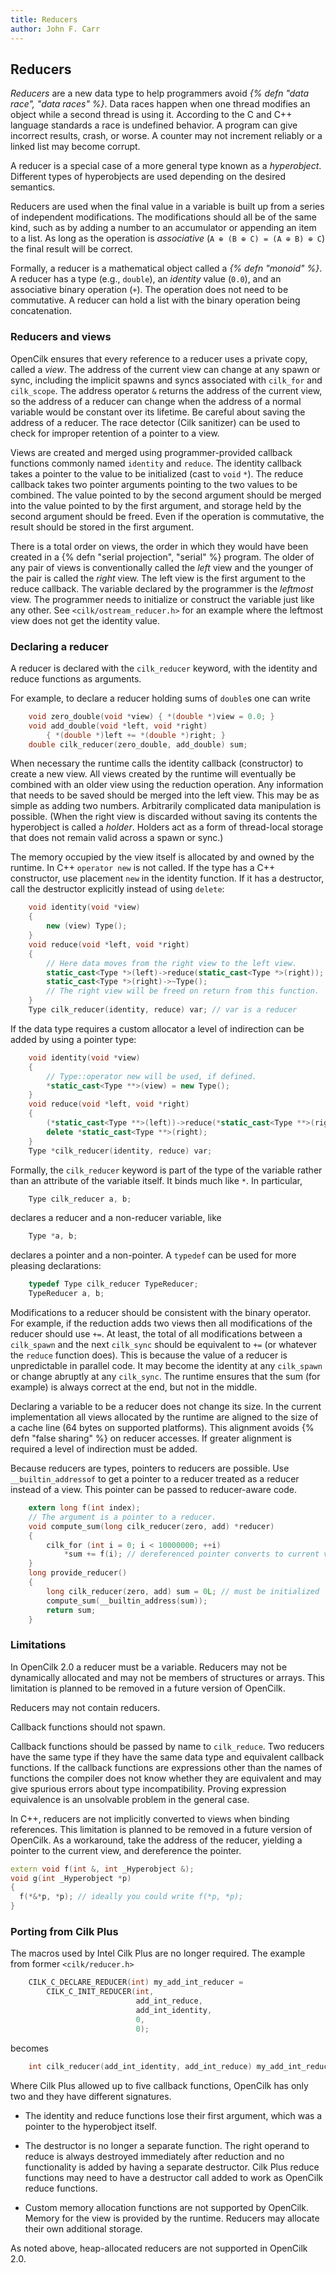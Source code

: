 ```yaml
---
title: Reducers
author: John F. Carr
---
```


## Reducers

_Reducers_ are a new data type to help programmers avoid _{% defn
"data race", "data races" %}_.  Data races happen when one thread
modifies an object while a second thread is using it.  According to
the C and C++ language standards a race is undefined behavior.  A
program can give incorrect results, crash, or worse.  A counter may
not increment reliably or a linked list may become corrupt.

A reducer is a special case of a more general type known as a
_hyperobject_.  Different types of hyperobjects are used depending on
the desired semantics.

Reducers are used when the final value in a variable is built up from
a series of independent modifications.  The modifications should all
be of the same kind, such as by adding a number to an accumulator or
appending an item to a list.  As long as the operation is
_associative_ (`A ⊕ (B ⊕ C) = (A ⊕ B) ⊕ C`) the final result will be
correct.

Formally, a reducer is a mathematical object called a _{% defn
"monoid" %}_.  A reducer has a type (e.g., `double`), an _identity_
value (`0.0`), and an associative binary operation (`+`).  The
operation does not need to be commutative.  A reducer can hold a list
with the binary operation being concatenation.

### Reducers and views

OpenCilk ensures that every reference to a reducer uses a private
copy, called a _view_.  The address of the current view can change at
any spawn or sync, including the implicit spawns and syncs associated
with `cilk_for` and `cilk_scope`.  The address operator `&` returns
the address of the current view, so the address of a reducer can
change when the address of a normal variable would be constant over
its lifetime.  Be careful about saving the address of a reducer.  The
race detector (Cilk sanitizer) can be used to check for improper
retention of a pointer to a view.

Views are created and merged using programmer-provided callback
functions commonly named `identity` and `reduce`.  The identity
callback takes a pointer to the value to be initialized (cast to
`void`&nbsp;`*`).  The reduce callback takes two pointer arguments
pointing to the two values to be combined.  The value pointed to by
the second argument should be merged into the value pointed to by the
first argument, and storage held by the second argument should be
freed.  Even if the operation is commutative, the result should be
stored in the first argument.

There is a total order on views, the order in which they would have
been created in a {% defn "serial projection", "serial" %} program.
The older of any pair of views is conventionally called the _left_
view and the younger of the pair is called the _right_ view.  The left
view is the first argument to the reduce callback.  The variable
declared by the programmer is the _leftmost_ view.  The programmer
needs to initialize or construct the variable just like any other.
See `<cilk/ostream_reducer.h>` for an example where the leftmost view
does not get the identity value.

### Declaring a reducer

A reducer is declared with the `cilk_reducer` keyword, with the
identity and reduce functions as arguments.

For example, to declare a reducer holding sums of `double`s
one can write

```c
    void zero_double(void *view) { *(double *)view = 0.0; }
    void add_double(void *left, void *right)
        { *(double *)left += *(double *)right; }
    double cilk_reducer(zero_double, add_double) sum;
```

When necessary the runtime calls the identity callback (constructor)
to create a new view.  All views created by the runtime will
eventually be combined with an older view using the reduction
operation.  Any information that needs to be saved should be merged
into the left view.  This may be as simple as adding two numbers.
Arbitrarily complicated data manipulation is possible.  (When the
right view is discarded without saving its contents the hyperobject is
called a _holder_.  Holders act as a form of thread-local storage that
does not remain valid across a spawn or sync.)

The memory occupied by the view itself is allocated by and owned by
the runtime.  In C++ `operator new` is not called.  If the type has a
C++ constructor, use placement `new` in the identity function.  If it
has a destructor, call the destructor explicitly instead of using
`delete`:

```cpp
    void identity(void *view)
    {
        new (view) Type();
    }
    void reduce(void *left, void *right)
    {
        // Here data moves from the right view to the left view.
        static_cast<Type *>(left)->reduce(static_cast<Type *>(right));
        static_cast<Type *>(right)->~Type();
        // The right view will be freed on return from this function.
    }
    Type cilk_reducer(identity, reduce) var; // var is a reducer
```

If the data type requires a custom allocator a level of indirection
can be added by using a pointer type:

```cpp
    void identity(void *view)
    {
        // Type::operator new will be used, if defined.
        *static_cast<Type **>(view) = new Type();
    }
    void reduce(void *left, void *right)
    {
        (*static_cast<Type **>(left))->reduce(*static_cast<Type **>(right));
        delete *static_cast<Type **>(right);
    }
    Type *cilk_reducer(identity, reduce) var;
```

Formally, the `cilk_reducer` keyword is part of the type of the
variable rather than an attribute of the variable itself.  It binds
much like `*`.  In particular,

```c
    Type cilk_reducer a, b;
```

declares a reducer and a non-reducer variable, like

```c
    Type *a, b;
```

declares a pointer and a non-pointer.  A `typedef` can be used
for more pleasing declarations:

```c
    typedef Type cilk_reducer TypeReducer;
    TypeReducer a, b;
```

Modifications to a reducer should be consistent with the binary
operator.  For example, if the reduction adds two views then all
modifications of the reducer should use `+=`.  At least, the total of
all modifications between a `cilk_spawn` and the next `cilk_sync`
should be equivalent to `+=` (or whatever the `reduce` function does).
This is because the value of a reducer is unpredictable in parallel
code.  It may become the identity at any `cilk_spawn` or change
abruptly at any `cilk_sync`.  The runtime ensures that the sum (for
example) is always correct at the end, but not in the middle.

Declaring a variable to be a reducer does not change its size.  In the
current implementation all views allocated by the runtime are aligned
to the size of a cache line (64 bytes on supported platforms).  This
alignment avoids {% defn "false sharing" %} on reducer accesses.  If
greater alignment is required a level of indirection must be added.

Because reducers are types, pointers to reducers are possible.  Use
`__builtin_addressof` to get a pointer to a reducer treated as a
reducer instead of a view.  This pointer can be passed to
reducer-aware code.

```c
    extern long f(int index);
    // The argument is a pointer to a reducer.
    void compute_sum(long cilk_reducer(zero, add) *reducer)
    {
        cilk_for (int i = 0; i < 10000000; ++i)
            *sum += f(i); // dereferenced pointer converts to current view
    }
    long provide_reducer()
    {
        long cilk_reducer(zero, add) sum = 0L; // must be initialized
        compute_sum(__builtin_address(sum));
        return sum;
    }
```

### Limitations

In OpenCilk 2.0 a reducer must be a variable.  Reducers may not be
dynamically allocated and may not be members of structures or arrays.
This limitation is planned to be removed in a future version of OpenCilk.

Reducers may not contain reducers.

Callback functions should not spawn.

Callback functions should be passed by name to `cilk_reduce`.  Two
reducers have the same type if they have the same data type and
equivalent callback functions.  If the callback functions are
expressions other than the names of functions the compiler does not
know whether they are equivalent and may give spurious errors about
type incompatibility.  Proving expression equivalence is an unsolvable
problem in the general case.

In C++, reducers are not implicitly converted to views when binding
references.  This limitation is planned to be removed in a future
version of OpenCilk.  As a workaround, take the address of the
reducer, yielding a pointer to the current view, and dereference the
pointer.

```cpp
extern void f(int &, int _Hyperobject &);
void g(int _Hyperobject *p)
{
  f(*&*p, *p); // ideally you could write f(*p, *p);
}
```

### Porting from Cilk Plus

The macros used by Intel Cilk Plus are no longer required.
The example from former `<cilk/reducer.h>`

```c
    CILK_C_DECLARE_REDUCER(int) my_add_int_reducer =
        CILK_C_INIT_REDUCER(int,
                            add_int_reduce,
                            add_int_identity,
                            0,
                            0);
```

becomes

```c
    int cilk_reducer(add_int_identity, add_int_reduce) my_add_int_reducer;
```

Where Cilk Plus allowed up to five callback functions, OpenCilk has
only two and they have different signatures.

* The identity and reduce functions lose their first argument,
which was a pointer to the hyperobject itself.

* The destructor is no longer a separate function.  The right operand
to reduce is always destroyed immediately after reduction and no
functionality is added by having a separate destructor.  Cilk Plus
reduce functions may need to have a destructor call added to work as
OpenCilk reduce functions.

* Custom memory allocation functions are not supported by OpenCilk.
Memory for the view is provided by the runtime.  Reducers may allocate
their own additional storage.

As noted above, heap-allocated reducers are not supported in
OpenCilk 2.0.


